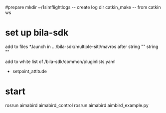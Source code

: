 #prepare
mkdir ~/1simflightlogs -- create log dir
catkin_make -- from catkin ws
# set up bila-sdk
add to files *.launch in .../bila-sdk/multiple-sitl/mavros
after string "<param name="target_component_id" value="1" />"
string "<param name="setpoint_attitude/use_quaternion" value="true" />"

add to white list of /bila-sdk/common/pluginlists.yaml
- setpoint_attitude
# start
rosrun aimabird aimabird_control
rosrun aimabird aimbird_example.py

